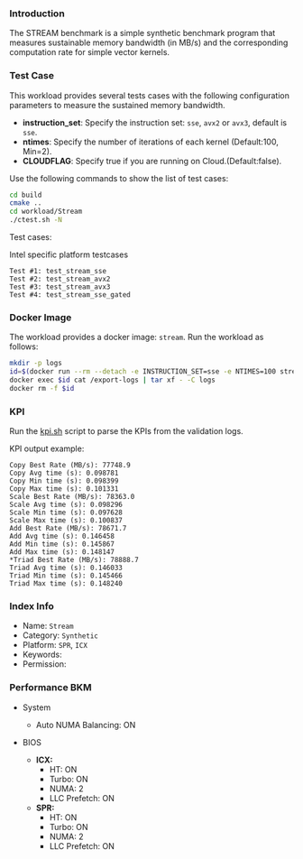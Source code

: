 ### Introduction

The STREAM benchmark is a simple synthetic benchmark program that measures sustainable memory bandwidth (in MB/s) and the corresponding computation rate for simple vector kernels.

### Test Case

This workload provides several tests  cases with the following configuration parameters to measure the sustained memory bandwidth.

- **instruction_set**: Specify the instruction set: `sse`, `avx2` or `avx3`, default is `sse`.
- **ntimes**: Specify the number of iterations of each kernel (Default:100, Min=2).
- **CLOUDFLAG**: Specify true if you are running on Cloud.(Default:false).

Use the following commands to show the list of test cases:

```bash
cd build
cmake ..
cd workload/Stream
./ctest.sh -N
```

Test cases:

Intel specific platform testcases

```plaintext
Test #1: test_stream_sse
Test #2: test_stream_avx2
Test #3: test_stream_avx3
Test #4: test_stream_sse_gated
```

### Docker Image

The workload provides a docker image: `stream`. 
Run the workload as follows:

```bash
mkdir -p logs
id=$(docker run --rm --detach -e INSTRUCTION_SET=sse -e NTIMES=100 stream)
docker exec $id cat /export-logs | tar xf - -C logs
docker rm -f $id
```

### KPI

Run the [kpi.sh](kpi.sh) script to parse the KPIs from the validation logs.

KPI output example:

```log
Copy Best Rate (MB/s): 77748.9
Copy Avg time (s): 0.098781
Copy Min time (s): 0.098399
Copy Max time (s): 0.101331
Scale Best Rate (MB/s): 78363.0
Scale Avg time (s): 0.098296
Scale Min time (s): 0.097628
Scale Max time (s): 0.100837
Add Best Rate (MB/s): 78671.7
Add Avg time (s): 0.146458
Add Min time (s): 0.145867
Add Max time (s): 0.148147
*Triad Best Rate (MB/s): 78888.7
Triad Avg time (s): 0.146033
Triad Min time (s): 0.145466
Triad Max time (s): 0.148240
```

### Index Info

- Name: `Stream`  
- Category: `Synthetic`  
- Platform: `SPR`, `ICX`
- Keywords:
- Permission:

### Performance BKM

- System
  - Auto NUMA Balancing: ON

- BIOS
  - **ICX:**
    - HT: ON
    - Turbo: ON
    - NUMA: 2
    - LLC Prefetch: ON
  - **SPR:**
    - HT: ON
    - Turbo: ON
    - NUMA: 2
    - LLC Prefetch: ON

